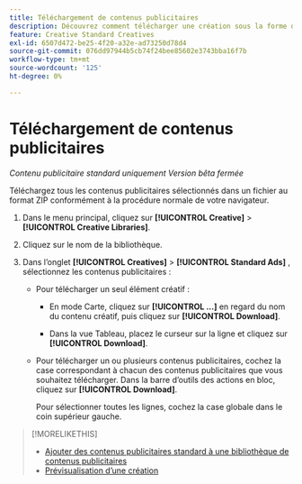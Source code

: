 ```yaml
---
title: Téléchargement de contenus publicitaires
description: Découvrez comment télécharger une création sous la forme d’un fichier ZIP.
feature: Creative Standard Creatives
exl-id: 6507d472-be25-4f20-a32e-ad73250d78d4
source-git-commit: 076dd97944b5cb74f24bee85602e3743bba16f7b
workflow-type: tm+mt
source-wordcount: '125'
ht-degree: 0%

---
```


# Téléchargement de contenus publicitaires

*Contenu publicitaire standard uniquement*
*Version bêta fermée*

Téléchargez tous les contenus publicitaires sélectionnés dans un fichier au format ZIP conformément à la procédure normale de votre navigateur.

1. Dans le menu principal, cliquez sur **[!UICONTROL Creative]** > **[!UICONTROL Creative Libraries]**.

1. Cliquez sur le nom de la bibliothèque.

1. Dans l’onglet **[!UICONTROL Creatives]** > **[!UICONTROL Standard Ads]** , sélectionnez les contenus publicitaires :

   * Pour télécharger un seul élément créatif :

      * En mode Carte, cliquez sur **[!UICONTROL ...]** en regard du nom du contenu créatif, puis cliquez sur **[!UICONTROL Download]**.

      * Dans la vue Tableau, placez le curseur sur la ligne et cliquez sur **[!UICONTROL Download]**.

   * Pour télécharger un ou plusieurs contenus publicitaires, cochez la case correspondant à chacun des contenus publicitaires que vous souhaitez télécharger. Dans la barre d’outils des actions en bloc, cliquez sur **[!UICONTROL Download]**.

     Pour sélectionner toutes les lignes, cochez la case globale dans le coin supérieur gauche.

>[!MORELIKETHIS]
>
>* [Ajouter des contenus publicitaires standard à une bibliothèque de contenus publicitaires](creative-add-standard.md)
>* [Prévisualisation d’une création](creative-preview.md)
